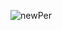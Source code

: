 ![newPer](https://user-images.githubusercontent.com/52693350/180936065-97d75fe3-8f68-4802-8adc-c4d728a845d3.svg)
